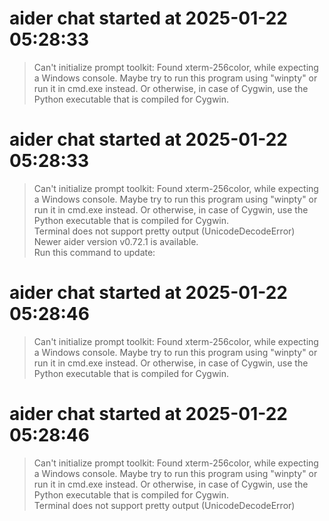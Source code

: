 
# aider chat started at 2025-01-22 05:28:33

> Can't initialize prompt toolkit: Found xterm-256color, while expecting a Windows console. Maybe try to run this program using "winpty" or run it in cmd.exe instead. Or otherwise, in case of Cygwin, use the Python executable that is compiled for Cygwin.  

# aider chat started at 2025-01-22 05:28:33

> Can't initialize prompt toolkit: Found xterm-256color, while expecting a Windows console. Maybe try to run this program using "winpty" or run it in cmd.exe instead. Or otherwise, in case of Cygwin, use the Python executable that is compiled for Cygwin.  
> Terminal does not support pretty output (UnicodeDecodeError)  
> Newer aider version v0.72.1 is available.  
> Run this command to update:  

# aider chat started at 2025-01-22 05:28:46

> Can't initialize prompt toolkit: Found xterm-256color, while expecting a Windows console. Maybe try to run this program using "winpty" or run it in cmd.exe instead. Or otherwise, in case of Cygwin, use the Python executable that is compiled for Cygwin.  

# aider chat started at 2025-01-22 05:28:46

> Can't initialize prompt toolkit: Found xterm-256color, while expecting a Windows console. Maybe try to run this program using "winpty" or run it in cmd.exe instead. Or otherwise, in case of Cygwin, use the Python executable that is compiled for Cygwin.  
> Terminal does not support pretty output (UnicodeDecodeError)  

